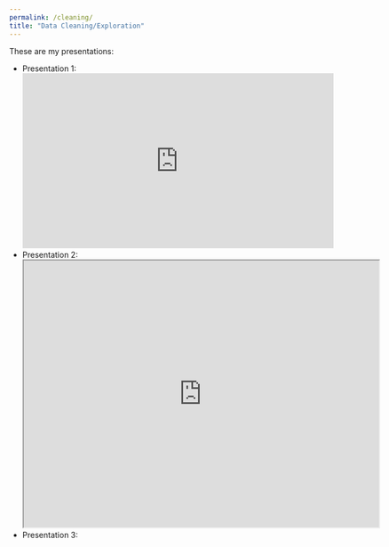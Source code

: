 ```yaml
---
permalink: /cleaning/
title: "Data Cleaning/Exploration"
---
```


These are my presentations: 

- Presentation 1:
  <iframe width="560" height="315" src="https://www.youtube.com/embed/sNhhvQGsMEc?si=jgwNZaQUsOiGfHpw" title="YouTube video player" frameborder="0" allow="accelerometer; autoplay; clipboard-write; encrypted-media; gyroscope; picture-in-picture; web-share" referrerpolicy="strict-origin-when-cross-origin" allowfullscreen></iframe> 
- Presentation 2:
  <iframe src="https://drive.google.com/file/d/1JnKs4xYc8AMt7vQzYlp6h8tCCIrZuQjU/preview" width="640" height="480" allow="autoplay"></iframe>
- Presentation 3:
